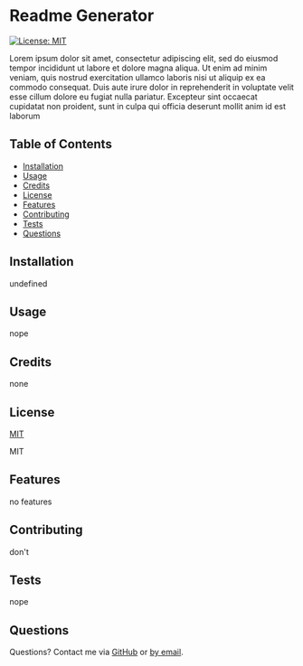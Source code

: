 
  
  # Readme Generator

  [![License: MIT](https://img.shields.io/badge/License-MIT-yellow.svg)](https://opensource.org/licenses/MIT)

  Lorem ipsum dolor sit amet, consectetur adipiscing elit, sed do eiusmod tempor incididunt ut labore et dolore magna aliqua. Ut enim ad minim veniam, quis nostrud exercitation ullamco laboris nisi ut aliquip ex ea commodo consequat. Duis aute irure dolor in reprehenderit in voluptate velit esse cillum dolore eu fugiat nulla pariatur. Excepteur sint occaecat cupidatat non proident, sunt in culpa qui officia deserunt mollit anim id est laborum

  ## Table of Contents
  * [Installation](#installation)
  * [Usage](#usage)
  * [Credits](#credits)
  * [License](#license)
  * [Features](#features)
  * [Contributing](#contributing)
  * [Tests](#tests)
  * [Questions](#questions)

  ## Installation
  undefined

  ## Usage
  nope

  ## Credits
  none

  ## License 
  [MIT](https://choosealicense.com/licenses/mit/)

  MIT

  ## Features
  no features

  ## Contributing
  don't

  ## Tests
  nope

  ## Questions
  Questions? Contact me via [GitHub](https://github.com/hpurring) or [by email](mailto:hilary).

